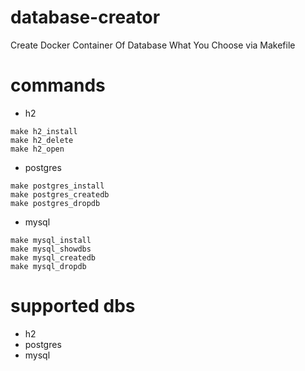# database-creator

Create Docker Container Of Database What You Choose via Makefile


# commands

- h2
~~~
make h2_install
make h2_delete
make h2_open
~~~

- postgres
~~~
make postgres_install 
make postgres_createdb 
make postgres_dropdb
~~~

- mysql
~~~
make mysql_install 
make mysql_showdbs 
make mysql_createdb 
make mysql_dropdb
~~~

# supported dbs
- h2
- postgres
- mysql
